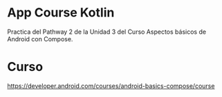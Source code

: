 # App Course Kotlin
Practica del Pathway 2 de la Unidad 3 del Curso Aspectos básicos de Android con Compose.

# Curso
https://developer.android.com/courses/android-basics-compose/course
